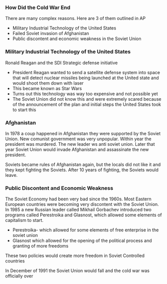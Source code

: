 ### How Did the Cold War End
There are many complex reasons. Here are 3 of them outlined in AP
- Military Industrial Technology of the United States 
- Failed Soviet invasion of Afghanistan 
- Public discontent and economic weakness in the Soviet Union

### Military Industrial Technology of the United States
Ronald Reagan and the SDI
	Strategic defense initiative 
- President Reagan wanted to send a satellite defense system into space that will detect nuclear missiles being launched at the United state and would shoot them down with laser
- This became known as Star Wars
- Turns out this technology was way too expensive and not possible yet
- The Soviet Union did not know this and were extremely scared because of the announcement of the plan and initial steps the United States took to start this

### Afghanistan
In 1978 a coup happened in Afghanistan they were supported by the Soviet Union. New comunist government was very unpopular. Within year the president was murdered. The new leader ws anti soviet union. Later that year Soviet Union would invade Afghanistan and assassinate the new president.

Soviets became rules of Afghanistan again, but the locals did not like it and they kept fighting the Soviets. After 10 years of fighting, the Soviets would leave.

### Public Discontent and Economic Weakness
The Soviet Economy had been very bad since the 1960s. Most Eastern European countries were becoming very discontent with the Soviet Union. In 1985 a new Russian leader called Mikhail Gorbachev introduced two programs called Perestroika and Glasnost, which allowed some elements of capitalism to start.

- Perestroika- which allowed for some elements of free enterprise in the soviet union 
- Glasnost which allowed for the opening of the political process and granting of more freedoms 

These two policies would create more freedom in Soviet Controlled countries 

In December of 1991 the Soviet Union would fall and the cold war was officially over  
